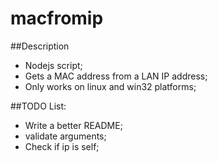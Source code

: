 macfromip
=========

##Description
*   Nodejs script;
*   Gets a MAC address from a LAN IP address;
*   Only works on linux and win32 platforms;

##TODO List:
*   Write a better README;
*   validate arguments;
*   Check if ip is self;
